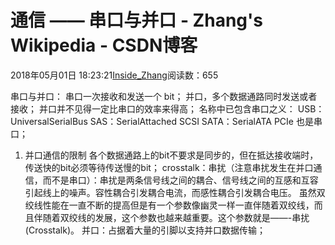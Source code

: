 
# 通信 —— 串口与并口 - Zhang's Wikipedia - CSDN博客


2018年05月01日 18:23:21[Inside_Zhang](https://me.csdn.net/lanchunhui)阅读数：655


串口与并口：
串口一次接收和发送一个 bit；
并口，多个数据通路同时发送或者接收；
并口并不见得一定比串口的效率来得高；
名称中已包含串口之义：
USB：UniversalSerialBus
SAS：SerialAttached SCSI
SATA：SerialATA
PCIe 也是串口；
1. 并口通信的限制
各个数据通路上的bit不要求是同步的，但在抵达接收端时，传送快的bit必须等待传送慢的bit；
crosstalk：串扰（注意串扰发生在并口通信，而不是串口）：串扰是两条信号线之间的耦合、信号线之间的互感和互容引起线上的噪声。容性耦合引发耦合电流，而感性耦合引发耦合电压。
虽然双绞线性能在一直不断的提高但是有一个参数像幽灵一样一直伴随着双绞线，而且伴随着双绞线的发展，这个参数也越来越重要。这个参数就是——-串扰 (Crosstalk)。
并口：占据着大量的引脚以支持并口数据传输；

